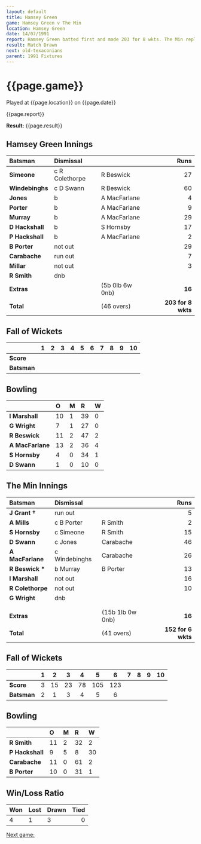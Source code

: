 ```yaml
---
layout: default
title: Hamsey Green
game: Hamsey Green v The Min
location: Hamsey Green
date: 14/07/1991
report: Hamsey Green batted first and made 203 for 8 wkts. The Min replied with 152 for 6 wkts when time ran out
result: Match Drawn
next: old-texaconians
parent: 1991 Fixtures
---
```


# {{page.game}}

Played at {{page.location}} on {{page.date}}

{{page.report}}

**Result:** {{page.result}}

## Hamsey Green Innings

| Batsman | Dismissal |  | Runs |
|:---|:---|---|---:|
| **Simeone** | c R Colethorpe | R Beswick | 27 | 
| **Windebinghs** | c D Swann | R Beswick | 60 | 
| **Jones** | b | A MacFarlane | 4 | 
| **Porter** | b | A MacFarlane | 9 | 
| **Murray** | b | A MacFarlane | 29 | 
| **D Hackshall** | b | S Hornsby | 17 |
| **P Hackshall** | b | A MacFarlane | 2 | 
| **B Porter** | not out |  | 29 |
| **Carabache** | run out |  | 7 | 
| **Millar** | not out |  | 3 | 
| **R Smith** | dnb |  |  |
| **Extras** | | (5b 0lb 6w 0nb) | **16** | 
| **Total** | | (46 overs) | **203 for 8 wkts** | 

## Fall of Wickets

| | 1 | 2 | 3 | 4 | 5 | 6 | 7 | 8 | 9 | 10 |
|---|:---:|:---:|:---:|:---:|:---:|:---:|:---:|:---:|:---:|:---:|
| **Score** |  |  |  |  |  |  |  |  |  |  |
| **Batsman** |  |  |  |  |  |  |  |  |  |  |

## Bowling

| | O | M | R | W |
|---|:---|:---|:---|:---|
| **I Marshall** | 10 | 1 | 39 | 0 |
| **G Wright** | 7 | 1 | 27 | 0 | 
| **R Beswick** | 11 | 2 | 47 | 2 | 
| **A MacFarlane** | 13 | 2 | 36 | 4 | 
| **S Hornsby** | 4 | 0 | 34 | 1 |
| **D Swann** | 1 | 0 | 10 | 0 |

## The Min Innings

| Batsman | Dismissal |  | Runs |
|:---|:---|---|---:|
| **J Grant &#8224;** | run out |  | 5 | 
| **A Mills** | c B Porter | R Smith | 2 | 
| **S Hornsby** | c Simeone | R Smith | 15 | 
| **D Swann** | c Jones | Carabache | 46 | 
| **A MacFarlane** | c Windebinghs  | Carabache | 26 | 
| **R Beswick &#42;** | b Murray | B Porter | 13 | 
| **I Marshall** | not out |  | 16 | 
| **R Colethorpe** | not out |  | 10 | 
| **G Wright** | dnb |  |  | 
|  |  |  |  |
|  |  |  |  |
| **Extras** | | (15b 1lb 0w 0nb) | **16** | 
| **Total** | | (41 overs) | **152 for 6 wkts** | 

## Fall of Wickets

| | 1 | 2 | 3 | 4 | 5 | 6 | 7 | 8 | 9 | 10 |
|---|:---:|:---:|:---:|:---:|:---:|:---:|:---:|:---:|:---:|:---:|
| **Score** | 3 | 15 | 23 | 78 | 105 | 123 |  |  |  |  | 
| **Batsman** | 2 | 1 | 3 | 4 | 5 | 6 |  |  |  |  | 

## Bowling

| | O | M | R | W |
|---|:---|:---|:---|:---|
| **R Smith** | 11 | 2 | 32 | 2 | 
| **P Hackshall** | 9 | 5 | 8 | 30| 
| **Carabache** | 11 | 0 | 61 | 2 | 
| **B Porter** | 10 | 0 | 31 | 1 | 

## Win/Loss Ratio

| Won | Lost | Drawn | Tied |
|:---|:---|:---|---:|
| 4 | 1 | 3 | 0 |

[Next game:]({{page.next}})